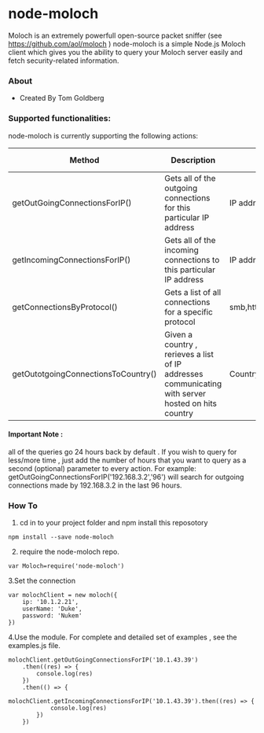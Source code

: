 # node-moloch #

Moloch is an extremely powerfull open-source packet sniffer (see https://github.com/aol/moloch )
node-moloch is a simple Node.js Moloch client which gives you the ability to query your Moloch server easily and fetch security-related information.



### About ###
* Created By Tom Goldberg

### Supported functionalities: ###
node-moloch is currently supporting the following actions: 

| Method | Description | Input | Successful Output  
| ------ | ------ | ------ | ------ |
| getOutGoingConnectionsForIP(<IP>) | Gets all of the outgoing connections for this particular IP address | IP address (string)  | An array of IP's followed by ports
| getIncomingConnectionsForIP(<IP>) | Gets all of the incoming connections to this particular IP address | IP address (string)  | An array of IP's followed by ports 
| getConnectionsByProtocol(<Protocol>) | Gets a list of all connections for a specific protocol | smb,http,https,ldap,udp,tcp,dns,tls,etc.. | an array containaing the relevant connections 
| getOutotgoingConnectionsToCountry(<IP>) | Given a country , rerieves a list  of IP addresses communicating with server hosted on hits country | CountryCode ('IL','US','IE' ,etc... | an array containaing the relevant connections

#### Important Note :
all of the queries go 24 hours back by default . If you wish to query for less/more time , just add the number of hours that you want to query as a second (optional) parameter to every action.
For example: getOutGoingConnectionsForIP('192.168.3.2','96') will search for outgoing connections made by 192.168.3.2 in the last 96 hours.



### How To ###

1. cd in to your project folder and npm install this reposotory 
~~~ 
npm install --save node-moloch
~~~
2. require the node-moloch repo.
~~~
var Moloch=require('node-moloch')
~~~
 3.Set the connection
~~~
var molochClient = new moloch({
    ip: '10.1.2.21',
    userName: 'Duke',
    password: 'Nukem'
})
~~~

 4.Use the module. For complete and detailed set of examples , see the examples.js file.
~~~
molochClient.getOutGoingConnectionsForIP('10.1.43.39')
    .then((res) => {
        console.log(res)
    })
    .then(() => {
        molochClient.getIncomingConnectionsForIP('10.1.43.39').then((res) => {
            console.log(res)
        })
    })
~~~
